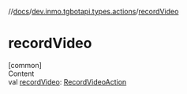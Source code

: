 //[docs](../../index.md)/[dev.inmo.tgbotapi.types.actions](index.md)/[recordVideo](record-video.md)



# recordVideo  
[common]  
Content  
val [recordVideo](record-video.md): [RecordVideoAction](-record-video-action/index.md)  



